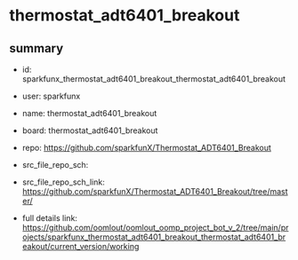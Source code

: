 # thermostat_adt6401_breakout
 
## summary 
* id: sparkfunx_thermostat_adt6401_breakout_thermostat_adt6401_breakout
* user: sparkfunx
* name: thermostat_adt6401_breakout
* board: thermostat_adt6401_breakout
* repo: https://github.com/sparkfunX/Thermostat_ADT6401_Breakout



* src_file_repo_sch: 
* src_file_repo_sch_link: https://github.com/sparkfunX/Thermostat_ADT6401_Breakout/tree/master/
* full details link: https://github.com/oomlout/oomlout_oomp_project_bot_v_2/tree/main/projects/sparkfunx_thermostat_adt6401_breakout_thermostat_adt6401_breakout/current_version/working  







